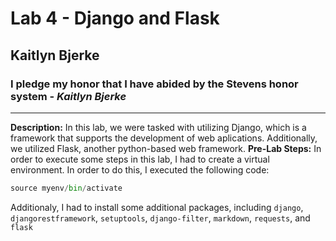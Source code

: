 # Lab 4 - Django and Flask
## Kaitlyn Bjerke
### I pledge my honor that I have abided by the Stevens honor system - *Kaitlyn Bjerke*
---
**Description:** In this lab, we were tasked with utilizing Django, which is a framework that supports the development of web aplications. Additionally, we utilized Flask, another python-based web framework.
**Pre-Lab Steps:** In order to execute some steps in this lab, I had to create a virtual environment. In order to do this, I executed the following code:
```python -m venv myenv
source myenv/bin/activate
```
Additionaly, I had to install some additional packages, including `django`, `djangorestframework`, `setuptools`, `django-filter`, `markdown`, `requests`, and `flask`
